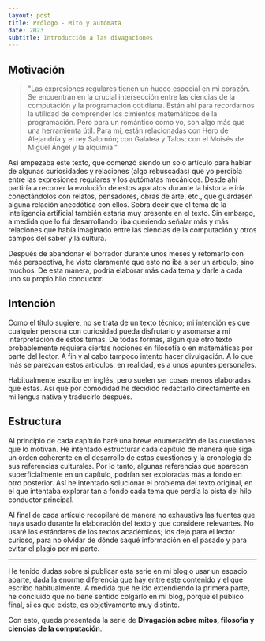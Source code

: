 ```yaml
---
layout: post
title: Prólogo - Mito y autómata
date: 2023
subtitle: Introducción a las divagaciones
---
```

## Motivación

> "Las expresiones regulares tienen un hueco especial en mi corazón. Se encuentran en la crucial intersección entre las ciencias de la computación y la programación cotidiana. Están ahí para recordarnos la utilidad de comprender los cimientos matemáticos de la programación. Pero para un romántico como yo, son algo más que una herramienta útil. Para mí, están relacionadas con Hero de Alejandría y el rey Salomón; con Galatea y Talos; con el Moisés de Miguel Ángel y la alquimia."

Así empezaba este texto, que comenzó siendo un solo artículo para hablar de algunas curiosidades y relaciones (algo rebuscadas) que yo percibía entre las expresiones regulares y los autómatas mecánicos. Desde ahí partiría a recorrer la evolución de estos aparatos durante la historia e iría conectándolos con relatos, pensadores, obras de arte, etc., que guardasen alguna relación anecdótica con ellos. Sobra decir que el tema de la inteligencia artificial también estaría muy presente en el texto. Sin embargo, a medida que lo fui desarrollando, iba queriendo señalar más y más relaciones que había imaginado entre las ciencias de la computación y otros campos del saber y la cultura.

Después de abandonar el borrador durante unos meses y retomarlo con más perspectiva, he visto claramente que esto no iba a ser un artículo, sino muchos. De esta manera, podría elaborar más cada tema y darle a cada uno su propio hilo conductor.

## Intención

Como el título sugiere, no se trata de un texto técnico; mi intención es que cualquier persona con curiosidad pueda disfrutarlo y asomarse a mi interpretación de estos temas. De todas formas, algún que otro texto probablemente requiera ciertas nociones en filosofía o en matemáticas por parte del lector. A fin y al cabo tampoco intento hacer divulgación. A lo que más se parezcan estos artículos, en realidad, es a unos apuntes personales.

Habitualmente escribo en inglés, pero suelen ser cosas menos elaboradas que estas. Así que por comodidad he decidido redactarlo directamente en mi lengua nativa y traducirlo después.

## Estructura

Al principio de cada capítulo haré una breve enumeración de las cuestiones que lo motivan. He intentado estructurar cada capítulo de manera que siga un orden coherente en el desarrollo de estas cuestiones y la cronología de sus referencias culturales. Por lo tanto, algunas referencias que aparecen superficialmente en un capítulo, podrían ser exploradas más a fondo en otro posterior. Así he intentado solucionar el problema del texto original, en el que intentaba explorar tan a fondo cada tema que perdía la pista del hilo conductor principal.

Al final de cada artículo recopilaré de manera no exhaustiva las fuentes que haya usado durante la elaboración del texto y que considere relevantes. No usaré los estándares de los textos académicos; los dejo para el lector curioso, para no olvidar de dónde saqué información en el pasado y para evitar el plagio por mi parte. 

---

He tenido dudas sobre si publicar esta serie en mi blog o usar un espacio aparte, dada la enorme diferencia que hay entre este contenido y el que escribo habitualmente. A medida que he ido extendiendo la primera parte, he concluido que no tiene sentido colgarlo en mi blog, porque el público final, si es que existe, es objetivamente muy distinto. 

Con esto, queda presentada la serie de **Divagación sobre mitos, filosofía y ciencias de la computación**.